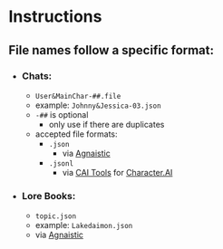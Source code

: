# Instructions
## File names follow a specific format:
- ### Chats: 
    - `User&MainChar-##.file`
    - example: `Johnny&Jessica-03.json`
    - `-##` is optional
        - only use if there are duplicates
    - accepted file formats:
        - `.json`
            - via [Agnaistic](https://agnai.chat)
        - `.jsonl`
            - via [CAI Tools](https://chromewebstore.google.com/detail/cai-tools/nbhhncgkhacdaaccjbbadkpdiljedlje?hl=en&pli=1) for [Character.AI](https://character.ai)
- ### Lore Books:
    - `topic.json`
    - example: `Lakedaimon.json`
    - via [Agnaistic](https://agnai.chat)

